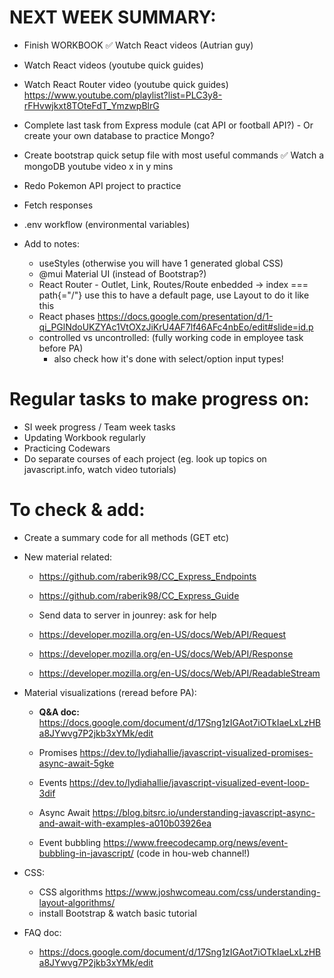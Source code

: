 # NEXT WEEK SUMMARY:

- Finish WORKBOOK
✅ Watch React videos (Autrian guy)
- Watch React videos (youtube quick guides)
- Watch React Router video (youtube quick guides) https://www.youtube.com/playlist?list=PLC3y8-rFHvwjkxt8TOteFdT_YmzwpBlrG
- Complete last task from Express module (cat API or football API?) - Or create your own database to practice Mongo?
- Create bootstrap quick setup file with most useful commands
✅ Watch a mongoDB youtube video x in y mins
- Redo Pokemon API project to practice
- Fetch responses
- .env workflow (environmental variables)

- Add to notes:
    - useStyles (otherwise you will have 1 generated global CSS)
    - @mui Material UI (instead of Bootstrap?)
    - React Router - Outlet, Link, Routes/Route enbedded -> index === path{="/"} use this to have a default page, use Layout to do it like this
    - React phases https://docs.google.com/presentation/d/1-qi_PGlNdoUKZYAc1VtOXzJiKrU4AF7lf46AFc4nbEo/edit#slide=id.p
    - controlled vs uncontrolled: (fully working code in employee task before PA)
        - also check how it's done with select/option input types!
        
<!-- - 
=== Controlled ===

const [state1, setState1] = useState()
const [state2, setState2] = useState()

<input value={state1} onChange={(e) => setState1(e.target.value)}>{something}</input>
<input value={state2} onChange={setState2}/>
...

onSubmit() {
  const newObject = {
    key1: state1,
    key2: state2,
  }

  fetch(url, {
    method: 'POST',
    headers: ...,
    body: JSON.stringify(newObject)
  })
}

<select value={selectedOption} onChange={(e)=>{//e.target.value === x}}>
  <option value={x}
</select>

=== Uncontrolled ===

onSubmit = (e) => {
  e.preventDefault();
  e.target.value = // {
    key1: 
  }
}

<form onSubmit={} action='url'>
  <input defaultValue={} name='key1'></input>
  <input name='key1'></input>
  <button></b

-->

# Regular tasks to make progress on:

- SI week progress / Team week tasks
- Updating Workbook regularly
- Practicing Codewars
- Do separate courses of each project (eg. look up topics on javascript.info, watch video tutorials)

# To check & add:

- Create a summary code for all methods (GET etc)

- New material related:
    - https://github.com/raberik98/CC_Express_Endpoints
    - https://github.com/raberik98/CC_Express_Guide
    - Send data to server in jounrey: ask for help

    - https://developer.mozilla.org/en-US/docs/Web/API/Request
    - https://developer.mozilla.org/en-US/docs/Web/API/Response
    - https://developer.mozilla.org/en-US/docs/Web/API/ReadableStream

- Material visualizations (reread before PA):
    - **Q&A doc:** https://docs.google.com/document/d/17Sng1zIGAot7iOTkIaeLxLzHBa8JYwvg7P2jkb3xYMk/edit

    - Promises https://dev.to/lydiahallie/javascript-visualized-promises-async-await-5gke
    - Events https://dev.to/lydiahallie/javascript-visualized-event-loop-3dif
    - Async Await https://blog.bitsrc.io/understanding-javascript-async-and-await-with-examples-a010b03926ea
    - Event bubbling https://www.freecodecamp.org/news/event-bubbling-in-javascript/
        (code in hou-web channel!)

- CSS:
    - CSS algorithms https://www.joshwcomeau.com/css/understanding-layout-algorithms/
    - install Bootstrap & watch basic tutorial

- FAQ doc:
    - https://docs.google.com/document/d/17Sng1zIGAot7iOTkIaeLxLzHBa8JYwvg7P2jkb3xYMk/edit
